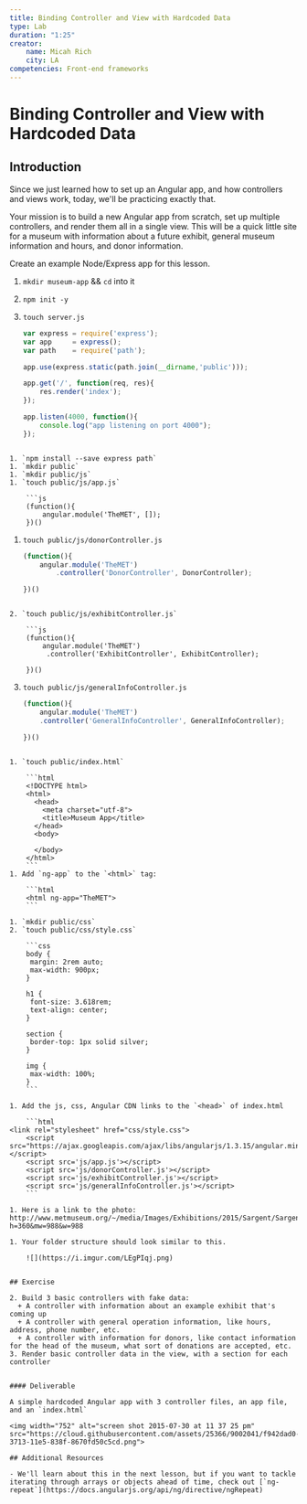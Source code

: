 ```yaml
---
title: Binding Controller and View with Hardcoded Data
type: Lab
duration: "1:25"
creator:
    name: Micah Rich
    city: LA
competencies: Front-end frameworks
---
```


# Binding Controller and View with Hardcoded Data

## Introduction

Since we just learned how to set up an Angular app, and how controllers and views work, today, we'll be practicing exactly that.

Your mission is to build a new Angular app from scratch, set up multiple controllers, and render them all in a single view. This will be a quick little site for a museum with information about a future exhibit, general museum information and hours, and donor information.

Create an example Node/Express app for this lesson.

1. `mkdir museum-app` && `cd` into it

2. `npm init -y`
4. `touch server.js`

    ```js
    var express = require('express');
    var app     = express();
    var path    = require('path');

    app.use(express.static(path.join(__dirname,'public')));

    app.get('/', function(req, res){
        res.render('index');
    });

    app.listen(4000, function(){
        console.log("app listening on port 4000");
    });
```
    
1. `npm install --save express path`
1. `mkdir public`
1. `mkdir public/js`
1. `touch public/js/app.js`

    ```js
    (function(){
        angular.module('TheMET', []);
    })()
```

1. `touch public/js/donorController.js`

    ```js
    (function(){
        angular.module('TheMET')
            .controller('DonorController', DonorController);
    
    })()
```

2. `touch public/js/exhibitController.js`

    ```js
    (function(){
        angular.module('TheMET')
         .controller('ExhibitController', ExhibitController);
    
    })()
```

3. `touch public/js/generalInfoController.js`

    ```js
    (function(){
        angular.module('TheMET')
        .controller('GeneralInfoController', GeneralInfoController);
    
    })()
```

1. `touch public/index.html`

    ```html
    <!DOCTYPE html>
    <html>
      <head>
        <meta charset="utf-8">
        <title>Museum App</title>
      </head>
      <body>
    
      </body>
    </html>
    ```
1. Add `ng-app` to the `<html>` tag: 

    ```html
    <html ng-app="TheMET">
    ```

1. `mkdir public/css`
2. `touch public/css/style.css`

    ```css
    body {
     margin: 2rem auto;
     max-width: 900px;
    }

    h1 {
     font-size: 3.618rem;
     text-align: center;
    }

    section {
     border-top: 1px solid silver;
    }

    img {
     max-width: 100%;
    }
    ```
    
1. Add the js, css, Angular CDN links to the `<head>` of index.html

    ```html
<link rel="stylesheet" href="css/style.css">
    <script src="https://ajax.googleapis.com/ajax/libs/angularjs/1.3.15/angular.min.js"></script>
    <script src='js/app.js'></script>
    <script src='js/donorController.js'></script>
    <script src='js/exhibitController.js'></script>
    <script src='js/generalInfoController.js'></script>
    ```
    
1. Here is a link to the photo: http://www.metmuseum.org/~/media/Images/Exhibitions/2015/Sargent/Sargent_DIGITAL_Hero.jpg?h=360&mw=988&w=988
    
1. Your folder structure should look similar to this.

    ![](https://i.imgur.com/LEgPIqj.png)


## Exercise
     
2. Build 3 basic controllers with fake data:
  + A controller with information about an example exhibit that's coming up
  + A controller with general operation information, like hours, address, phone number, etc.
  + A controller with information for donors, like contact information for the head of the museum, what sort of donations are accepted, etc.
3. Render basic controller data in the view, with a section for each controller


#### Deliverable

A simple hardcoded Angular app with 3 controller files, an app file, and an `index.html`

<img width="752" alt="screen shot 2015-07-30 at 11 37 25 pm" src="https://cloud.githubusercontent.com/assets/25366/9002041/f942dad0-3713-11e5-838f-8670fd50c5cd.png">

## Additional Resources

- We'll learn about this in the next lesson, but if you want to tackle iterating through arrays or objects ahead of time, check out [`ng-repeat`](https://docs.angularjs.org/api/ng/directive/ngRepeat)



